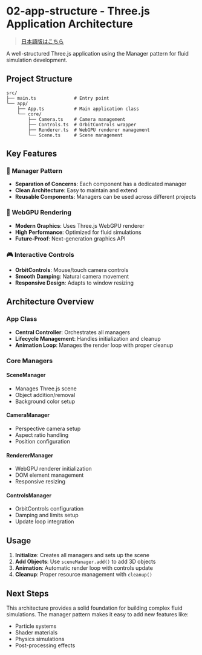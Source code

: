 # 02-app-structure - Three.js Application Architecture

> [日本語版はこちら](README.ja.md)

A well-structured Three.js application using the Manager pattern for fluid simulation development.

## Project Structure

```
src/
├── main.ts              # Entry point
└── app/
    ├── App.ts           # Main application class
    └── core/
        ├── Camera.ts    # Camera management
        ├── Controls.ts  # OrbitControls wrapper
        ├── Renderer.ts  # WebGPU renderer management
        └── Scene.ts     # Scene management
```

## Key Features

### 🎯 Manager Pattern

- **Separation of Concerns**: Each component has a dedicated manager
- **Clean Architecture**: Easy to maintain and extend
- **Reusable Components**: Managers can be used across different projects

### 🚀 WebGPU Rendering

- **Modern Graphics**: Uses Three.js WebGPU renderer
- **High Performance**: Optimized for fluid simulations
- **Future-Proof**: Next-generation graphics API

### 🎮 Interactive Controls

- **OrbitControls**: Mouse/touch camera controls
- **Smooth Damping**: Natural camera movement
- **Responsive Design**: Adapts to window resizing

## Architecture Overview

### App Class

- **Central Controller**: Orchestrates all managers
- **Lifecycle Management**: Handles initialization and cleanup
- **Animation Loop**: Manages the render loop with proper cleanup

### Core Managers

#### SceneManager

- Manages Three.js scene
- Object addition/removal
- Background color setup

#### CameraManager

- Perspective camera setup
- Aspect ratio handling
- Position configuration

#### RendererManager

- WebGPU renderer initialization
- DOM element management
- Responsive resizing

#### ControlsManager

- OrbitControls configuration
- Damping and limits setup
- Update loop integration

## Usage

1. **Initialize**: Creates all managers and sets up the scene
2. **Add Objects**: Use `sceneManager.add()` to add 3D objects
3. **Animation**: Automatic render loop with controls update
4. **Cleanup**: Proper resource management with `cleanup()`

## Next Steps

This architecture provides a solid foundation for building complex fluid simulations. The manager pattern makes it easy to add new features like:

- Particle systems
- Shader materials
- Physics simulations
- Post-processing effects
